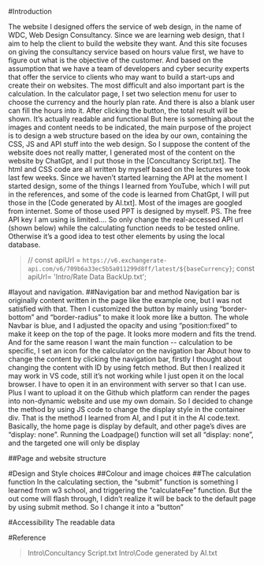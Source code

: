 #Introduction

The website I designed offers the service of web design, in the name of WDC, Web Design Consultancy. Since we are learning web design, that I aim to help the client to build the website they want. And this site focuses on giving the consultancy service based on hours value first, we have to figure out what is the objective of the customer.
And based on the assumption that we have a team of developers and cyber security experts that offer the service to clients who may want to build a start-ups and create their on websites.
The most difficult and also important part is the calculation. In the calculator page, I set two selection menu for user to choose the currency and the hourly plan rate. And there is also a blank user can fill the hours into it. After clicking the button, the total result will be shown. It’s actually readable and functional
But here is something about the images and content needs to be indicated, the main purpose of the project is to design a web structure based on the idea by our own, containing the CSS, JS and API stuff into the web design. So I suppose the content of the website does not really matter, I generated most of the content on the website by ChatGpt, and I put those in the [Concultancy Script.txt]. The html and CSS code are all written by myself based on the lectures we took last few weeks. Since we haven’t started learning the API at the moment I started design, some of the things I learned from YouTube, which I will put in the references, and some of the code is learned from ChatGpt, I will put those in the [Code generated by AI.txt]. Most of the images are googled from internet. Some of those used PPT is designed by myself.
PS. The free API key I am using is limited.... So only change the real-accessed API url (shown below) while the calculating function needs to be tested online. Otherwise it’s a good idea to test other elements by using the local database.

>// const apiUrl = `https://v6.exchangerate-api.com/v6/709b6a33ec5b5a011299d8ff/latest/${baseCurrency}`;
>const apiUrl= 'Intro/Rate Data BackUp.txt';

#layout and navigation.
##Navigation bar and method
 Navigation bar is originally content written in the page like the example one, but I was not satisfied with that. Then I customized the button by mainly using “border-bottom” and “border-radius” to make it look more like a button. The whole Navbar is blue, and I adjusted the opacity and using “position:fixed” to make it keep on the top of the page. It looks more modern and fits the trend. And for the same reason I want the main function -- calculation to be specific, I set an icon for the calculator on the navigation bar
About how to change the content by clicking the navigation bar, firstly I thought about changing the content with ID by using fetch method. But then I realized it may work in VS code, still it’s not working while I just open it on the local browser. I have to open it in an environment with server so that I can use. Plus I want to upload it on the Github which platform can render the pages into non-dynamic website and use my own domain. So I decided to change the method by using JS code to change the display style in the container div. That is the method I learned from AI, and I put it in the AI code.text. Basically, the home page is display by default, and other page’s dives are “display: none”. Running the Loadpage() function will set all “display: none”, and the targeted one will only be display

##Page and website structure
<picture>
  <source media="(prefers-color-scheme: dark)" srcset="Intro/WebDesignStructure.png">
 </picture>

#Design and Style choices
##Colour and image choices
##The calculation function
In the calculating section, the “submit” function is something I learned from w3 school, and triggering the “calculateFee” function. But the out come will flash through, I didn’t realize it will be back to the default page by using submit method. So I change it into a “button”

#Accessibility
The readable data


#Reference

>Intro\Concultancy Script.txt
>Intro\Code generated by AI.txt
